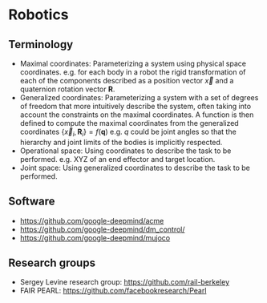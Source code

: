 # Robotics

## Terminology

- Maximal coordinates: Parameterizing a system using physical space coordinates. e.g. for each body in a robot the rigid transformation of each of the components described as a position vector $\vec{x}$ and a quaternion rotation vector $\textbf{R}$.
- Generalized coordinates: Parameterizing a system with a set of degrees of freedom that more intuitively describe the system, often taking into account the constraints on the maximal coordinates. A function is then defined to compute the maximal coordinates from the generalized coordinates $\{\vec{x}_i,\textbf{R}_i\}=f(\textbf{q})$ e.g. $q$ could be joint angles so that the hierarchy and joint limits of the bodies is implicitly respected.
- Operational space: Using coordinates to describe the task to be performed. e.g. XYZ of an end effector and target location.
- Joint space: Using generalized coordinates to describe the task to be performed.

## Software

- https://github.com/google-deepmind/acme
- https://github.com/google-deepmind/dm_control/
- https://github.com/google-deepmind/mujoco

## Research groups

- Sergey Levine research group: https://github.com/rail-berkeley
- FAIR PEARL: https://github.com/facebookresearch/Pearl
